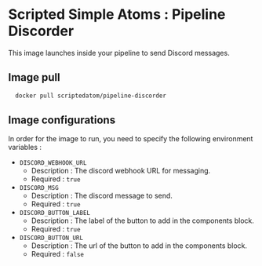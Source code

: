 # Scripted Simple Atoms : Pipeline Discorder

This image launches inside your pipeline to send Discord messages.

## Image pull

```bash
  docker pull scriptedatom/pipeline-discorder
```

## Image configurations

In order for the image to run, you need to specify the following environment variables :

* `DISCORD_WEBHOOK_URL`
    * Description : The discord webhook URL for messaging.
    * Required : `true`
* `DISCORD_MSG`
    * Description : The discord message to send.
    * Required : `true`
* `DISCORD_BUTTON_LABEL`
    * Description : The label of the button to add in the components block.
    * Required : `true`
* `DISCORD_BUTTON_URL`
    * Description : The url of the button to add in the components block.
    * Required : `false`
